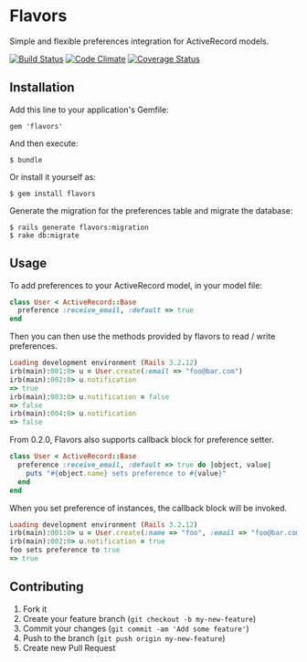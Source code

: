 # Flavors

Simple and flexible preferences integration for ActiveRecord models.

[![Build Status](https://travis-ci.org/polydice/flavors.png?branch=master)](https://travis-ci.org/polydice/flavors)
[![Code Climate](https://codeclimate.com/github/polydice/flavors.png)](https://codeclimate.com/github/polydice/flavors)
[![Coverage Status](https://coveralls.io/repos/polydice/flavors/badge.png)](https://coveralls.io/r/polydice/flavors)

## Installation

Add this line to your application's Gemfile:

    gem 'flavors'

And then execute:

    $ bundle

Or install it yourself as:

    $ gem install flavors

Generate the migration for the preferences table and migrate the database:

    $ rails generate flavors:migration
    $ rake db:migrate

## Usage

To add preferences to your ActiveRecord model, in your model file:

```ruby
class User < ActiveRecord::Base
  preference :receive_email, :default => true
end
```

Then you can then use the methods provided by flavors to read / write preferences.

```ruby
Loading development environment (Rails 3.2.12)
irb(main):001:0> u = User.create(:email => "foo@bar.com")
irb(main):002:0> u.notification
=> true
irb(main):003:0> u.notification = false
=> false
irb(main):004:0> u.notification
=> false
```

From 0.2.0, Flavors also supports callback block for preference setter.

```ruby
class User < ActiveRecord::Base
  preference :receive_email, :default => true do |object, value|
    puts "#{object.name} sets preference to #{value}"
  end
end
```

When you set preference of instances, the callback block will be invoked.

```ruby
Loading development environment (Rails 3.2.12)
irb(main):001:0> u = User.create(:name => "foo", :email => "foo@bar.com")
irb(main):002:0> u.notification = true
foo sets preference to true
=> true
```

## Contributing

1. Fork it
2. Create your feature branch (`git checkout -b my-new-feature`)
3. Commit your changes (`git commit -am 'Add some feature'`)
4. Push to the branch (`git push origin my-new-feature`)
5. Create new Pull Request
